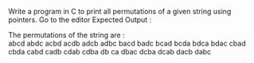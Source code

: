 Write a program in C to print all permutations of a given string using pointers. Go to the editor
Expected Output :

The permutations of the string are :                                                                         
abcd  abdc  acbd  acdb  adcb  adbc  bacd  badc  bcad  bcda  bdca  bdac  cbad  cbda  cabd  cadb  cdab  cdba  db
ca  dbac  dcba  dcab  dacb  dabc
